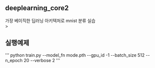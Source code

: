 ## deeplearning_core2
가장 베이직한 딥러닝 아키텍처로 mnist 분류 실습
<br>>

## 실행예제
'''
python train.py --model_fn mode.pth --gpu_id -1 --batch_size 512 --n_epoch 20 --verbose 2
'''